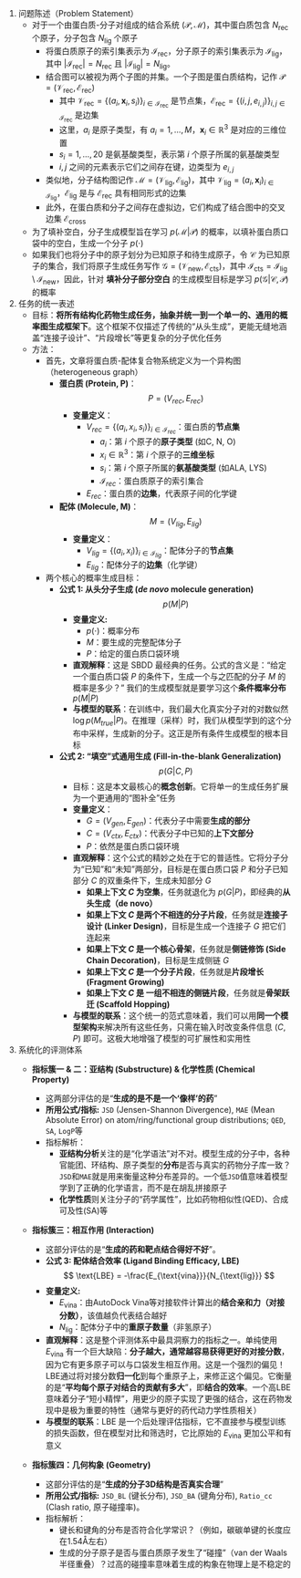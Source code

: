 1. 问题陈述（Problem Statement）
	- 对于一个由蛋白质-分子对组成的结合系统 $(\mathcal{P}, \mathcal{M})$，其中蛋白质包含 $N_{\text{rec}}$ 个原子，分子包含 $N_{\text{lig}}$ 个原子
		- 将蛋白质原子的索引集表示为 $\mathcal{I}_{\text{rec}}$，分子原子的索引集表示为 $\mathcal{I}_{\text{lig}}$，其中 $|\mathcal{I}_{\text{rec}}| = N_{\text{rec}}$ 且 $|\mathcal{I}_{\text{lig}}| = N_{\text{lig}}$。
		- 结合图可以被视为两个子图的并集。一个子图是蛋白质结构，记作 $\mathcal{P} = (\mathcal{V}_{\text{rec}}, \mathcal{E}_{\text{rec}})$
			- 其中 $\mathcal{V}_{\text{rec}} = \{(a_i, \mathbf{x}_i, s_i)\}_{i \in \mathcal{I}_{\text{rec}}}$ 是节点集，$\mathcal{E}_{\text{rec}} = \{(i, j, e_{i,j})\}_{i,j \in \mathcal{I}_{\text{rec}}}$ 是边集
			- 这里，$a_i$ 是原子类型，有 $a_i = 1, \ldots, M$，$\mathbf{x}_i \in \mathbb{R}^3$ 是对应的三维位置
			- $s_i = 1, \ldots, 20$ 是氨基酸类型，表示第 $i$ 个原子所属的氨基酸类型
			- $i, j$ 之间的元素表示它们之间存在键，边类型为 $e_{i,j}$
		- 类似地，分子结构图记作 $\mathcal{M} = (\mathcal{V}_{\text{lig}}, \mathcal{E}_{\text{lig}})$，其中 $\mathcal{V}_{\text{lig}} = {(a_i, \mathbf{x}_i)}_{i \in \mathcal{I}_{\text{lig}}}$，$\mathcal{E}_{\text{lig}}$ 是与 $\mathcal{E}_{\text{rec}}$ 具有相同形式的边集
		- 此外，在蛋白质和分子之间存在虚拟边，它们构成了结合图中的交叉边集 $\mathcal{E}_{\text{cross}}$
	- 为了填补空白，分子生成模型旨在学习 $p(\mathcal{M}|\mathcal{P})$ 的概率，以填补蛋白质口袋中的空白，生成一个分子 $p(\cdot)$
	- 如果我们也将分子中的原子划分为已知原子和待生成原子，令 $\mathcal{C}$ 为已知原子的集合，我们将原子生成任务写作 $\mathcal{G} = (\mathcal{V}_{\text{new}}, \mathcal{E}_{\text{cts}})$，其中 $\mathcal{I}_{\text{cts}} = \mathcal{I}_{\text{lig}} \setminus \mathcal{I}_{\text{new}}$，因此，针对 **填补分子部分空白** 的生成模型目标是学习 $p(\mathcal{G}|\mathcal{C}, \mathcal{P})$ 的概率
2. 任务的统一表述
	- 目标：**将所有结构化药物生成任务，抽象并统一到一个单一的、通用的概率图生成框架下**。这个框架不仅描述了传统的“从头生成”，更能无缝地涵盖“连接子设计”、“片段增长”等更复杂的分子优化任务
	- 方法：
		- 首先，文章将蛋白质-配体复合物系统定义为一个异构图（heterogeneous graph）
			* **蛋白质 (Protein, P)**：
			    $$ P = (V_{rec}, E_{rec}) $$
			    * **变量定义**：
			        * $V_{rec} = \{(a_i, x_i, s_i)\}_{i \in \mathcal{I}_{rec}}$：蛋白质的**节点集**
			            * $a_i$：第 $i$ 个原子的**原子类型** (如C, N, O)
			            * $x_i \in \mathbb{R}^3$：第 $i$ 个原子的**三维坐标**
			            * $s_i$：第 $i$ 个原子所属的**氨基酸类型** (如ALA, LYS)
			            * $\mathcal{I}_{rec}$：蛋白质原子的索引集合
			        * $E_{rec}$：蛋白质的**边集**，代表原子间的化学键
			* **配体 (Molecule, M)**：
			    $$ M = (V_{lig}, E_{lig}) $$
			    * **变量定义**：
			        * $V_{lig} = \{(a_i, x_i)\}_{i \in \mathcal{I}_{lig}}$：配体分子的**节点集**
			        * $E_{lig}$：配体分子的**边集**（化学键）
		- 两个核心的概率生成目标：
			- **公式 1: 从头分子生成 (*de novo* molecule generation)**
				$$ p(M|P) $$
				* **变量定义:**
				    * $p(\cdot)$：概率分布
				    * $M$：要生成的完整配体分子
				    * $P$：给定的蛋白质口袋环境
				* **直观解释**：这是 SBDD 最经典的任务。公式的含义是：“给定一个蛋白质口袋 $P$ 的条件下，生成一个与之匹配的分子 $M$ 的概率是多少？” 我们的生成模型就是要学习这个**条件概率分布** $p(M|P)$
				* **与模型的联系**：在训练中，我们最大化真实分子对的对数似然 $\log p(M_{true}|P)$。在推理（采样）时，我们从模型学到的这个分布中采样，生成新的分子。这正是所有条件生成模型的根本目标
			- **公式 2: “填空”式通用生成 (Fill-in-the-blank Generalization)**
				$$ p(G|C, P) $$
				* 目标：这是本文最核心的**概念创新**。它将单一的生成任务扩展为一个更通用的“图补全”任务
				* **变量定义**：
				    * $G = (V_{gen}, E_{gen})$：代表分子中需要**生成的部分**
				    * $C = (V_{ctx}, E_{ctx})$：代表分子中已知的**上下文部分**
				    * $P$：依然是蛋白质口袋环境
				* **直观解释**：这个公式的精妙之处在于它的普适性。它将分子分为“已知”和“未知”两部分，目标是在蛋白质口袋 $P$ 和分子已知部分 $C$ 的双重条件下，生成未知部分 $G$
				    * **如果上下文 $C$ 为空集**，任务就退化为 $p(G|P)$，即经典的**从头生成（de novo）**
				    * **如果上下文 $C$ 是两个不相连的分子片段**，任务就是**连接子设计 (Linker Design)**，目标是生成一个连接子 $G$ 把它们连起来
				    * **如果上下文 $C$ 是一个核心骨架**，任务就是**侧链修饰 (Side Chain Decoration)**，目标是生成侧链 $G$
				    * **如果上下文 $C$ 是一个分子片段**，任务就是**片段增长 (Fragment Growing)**
				    * **如果上下文 $C$ 是 一组不相连的侧链片段**，任务就是**骨架跃迁 (Scaffold Hopping)**
				* **与模型的联系**：这个统一的范式意味着，我们可以用**同一个模型架构**来解决所有这些任务，只需在输入时改变条件信息 $(C, P)$ 即可。这极大地增强了模型的可扩展性和实用性
3. 系统化的评测体系
	- **指标簇一 & 二：亚结构 (Substructure) & 化学性质 (Chemical Property)**
		- 这两部分评估的是“**生成的是不是一个‘像样’的药**”
		* **所用公式/指标:** `JSD` (Jensen-Shannon Divergence), `MAE` (Mean Absolute Error) on atom/ring/functional group distributions; `QED`, `SA`, `LogP`等
		* 指标解析：
		    * **亚结构分析**关注的是“化学语法”对不对。模型生成的分子中，各种官能团、环结构、原子类型的**分布**是否与真实的药物分子库一致？`JSD`和`MAE`就是用来衡量这种分布差异的。一个低`JSD`值意味着模型学到了正确的化学语言，而不是在胡乱拼接原子
		    * **化学性质**则关注分子的“药学属性”，比如药物相似性(QED)、合成可及性(SA)等

	- **指标簇三：相互作用 (Interaction)**
		- 这部分评估的是“**生成的药和靶点结合得好不好**”。
		* **公式 3: 配体结合效率 (Ligand Binding Efficacy, LBE)**
		    $$ \text{LBE} = -\frac{E_{\text{vina}}}{N_{\text{lig}}} $$
	    * **变量定义:**
	        * $E_{\text{vina}}$：由AutoDock Vina等对接软件计算出的**结合亲和力（对接分数）**，该值越负代表结合越好
	        * $N_{\text{lig}}$：配体分子中的**重原子数量**（非氢原子）
	    * **直观解释**：这是整个评测体系中最具洞察力的指标之一。单纯使用 $E_{\text{vina}}$ 有一个巨大缺陷：**分子越大，通常越容易获得更好的对接分数**，因为它有更多原子可以与口袋发生相互作用。这是一个强烈的偏见！LBE通过将对接分数**归一化**到每个重原子上，来修正这个偏见。它衡量的是“**平均每个原子对结合的贡献有多大**”，即**结合的效率**。一个高LBE意味着分子“短小精悍”，用更少的原子实现了更强的结合，这在药物发现中是极为重要的特性（通常与更好的药代动力学性质相关）
	    * **与模型的联系**：LBE 是一个后处理评估指标，它不直接参与模型训练的损失函数，但在模型对比和筛选时，它比原始的 $E_{\text{vina}}$ 更加公平和有意义
	- **指标簇四：几何构象 (Geometry)**
		- 这部分评估的是“**生成的分子3D结构是否真实合理**”
		* **所用公式/指标:** `JSD_BL` (键长分布), `JSD_BA` (键角分布), `Ratio_cc` (Clash ratio, 原子碰撞率)。
		* 指标解析：
		    * 键长和键角的分布是否符合化学常识？（例如，碳碳单键的长度应在1.54Å左右）
		    * 生成的分子原子是否与蛋白质原子发生了“碰撞”（van der Waals半径重叠）？过高的碰撞率意味着生成的构象在物理上是不稳定的